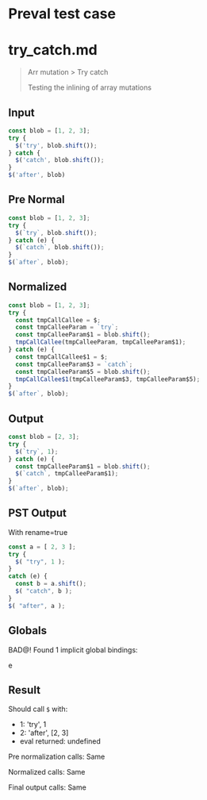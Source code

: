 # Preval test case

# try_catch.md

> Arr mutation > Try catch
>
> Testing the inlining of array mutations

## Input

`````js filename=intro
const blob = [1, 2, 3];
try {
  $('try', blob.shift());
} catch {
  $('catch', blob.shift());
}
$('after', blob)
`````

## Pre Normal

`````js filename=intro
const blob = [1, 2, 3];
try {
  $(`try`, blob.shift());
} catch (e) {
  $(`catch`, blob.shift());
}
$(`after`, blob);
`````

## Normalized

`````js filename=intro
const blob = [1, 2, 3];
try {
  const tmpCallCallee = $;
  const tmpCalleeParam = `try`;
  const tmpCalleeParam$1 = blob.shift();
  tmpCallCallee(tmpCalleeParam, tmpCalleeParam$1);
} catch (e) {
  const tmpCallCallee$1 = $;
  const tmpCalleeParam$3 = `catch`;
  const tmpCalleeParam$5 = blob.shift();
  tmpCallCallee$1(tmpCalleeParam$3, tmpCalleeParam$5);
}
$(`after`, blob);
`````

## Output

`````js filename=intro
const blob = [2, 3];
try {
  $(`try`, 1);
} catch (e) {
  const tmpCalleeParam$1 = blob.shift();
  $(`catch`, tmpCalleeParam$1);
}
$(`after`, blob);
`````

## PST Output

With rename=true

`````js filename=intro
const a = [ 2, 3 ];
try {
  $( "try", 1 );
}
catch (e) {
  const b = a.shift();
  $( "catch", b );
}
$( "after", a );
`````

## Globals

BAD@! Found 1 implicit global bindings:

e

## Result

Should call `$` with:
 - 1: 'try', 1
 - 2: 'after', [2, 3]
 - eval returned: undefined

Pre normalization calls: Same

Normalized calls: Same

Final output calls: Same
